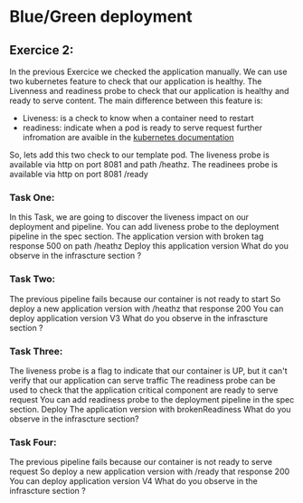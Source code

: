 # Blue/Green deployment
## Exercice 2:

In the  previous Exercice we checked the application manually. We can use two kubernetes feature to check that our application is healthy.
The Livenness and readiness probe to  check that our application is healthy and ready to serve content.
The main difference between this feature is: 
* Liveness: is a check to know when a container need to restart
* readiness: indicate when a pod is ready to serve request 
further infromation are avaible in the [kubernetes documentation](https://kubernetes.io/docs/tasks/configure-pod-container/configure-liveness-readiness-startup-probes/)

So, lets add this two check to our template pod.
The liveness probe is available via http on port 8081 and path /heathz. 
The readinees probe is available via http on port 8081 /ready

### Task One:
In this Task, we are going to discover the liveness impact on our deployment and pipeline.
You can add liveness probe to the deployment pipeline in the spec section. 
The application version with broken tag response 500 on path /heathz
Deploy this application version
What do you observe in the infrascture section ?

### Task Two:
The previous pipeline fails because our container is not ready to start 
So deploy a new application version with /heathz that response 200 
You can deploy application version V3
What do you observe in the infrascture section ?

### Task Three:
The liveness probe is a flag to indicate that our container is UP, but it can't verify that our application can serve traffic
The readiness probe can be used to check that the application critical component are ready to serve request
You can add readiness probe to the deployment pipeline in the spec section. 
Deploy The application version with brokenReadiness
What do you observe in the infrascture section? 
 
### Task Four:
The previous pipeline fails because our container is not ready to serve request 
So deploy a new application version with /ready that response 200 
You can deploy application version V4
What do you observe in the infrascture section ?
